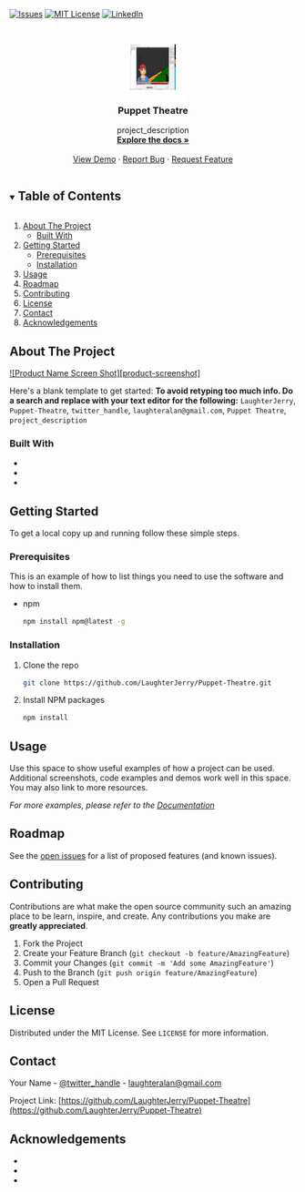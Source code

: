 <!--
*** Thanks for checking out the Best-README-Template. If you have a suggestion
*** that would make this better, please fork the repo and create a pull request
*** or simply open an issue with the tag "enhancement".
*** Thanks again! Now go create something AMAZING! :D
***
***
***
*** To avoid retyping too much info. Do a search and replace for the following:
*** LaughterJerry, Puppet-Theatre, twitter_handle, laughteralan@gmail.com, Puppet Theatre, project_description
-->



<!-- PROJECT SHIELDS -->
<!--
*** I'm using markdown "reference style" links for readability.
*** Reference links are enclosed in brackets [ ] instead of parentheses ( ).
*** See the bottom of this document for the declaration of the reference variables
*** for contributors-url, forks-url, etc. This is an optional, concise syntax you may use.
*** https://www.markdownguide.org/basic-syntax/#reference-style-links
-->
[![Issues][issues-shield]][issues-url]
[![MIT License][license-shield]][license-url]
[![LinkedIn][linkedin-shield]][linkedin-url]



<!-- PROJECT LOGO -->
<br />
<p align="center">
  <a href="https://github.com/LaughterJerry/Puppet-Theatre">
    <img src="images/logo.png" alt="Logo" width="80" height="80">
  </a>

  <h3 align="center">Puppet Theatre</h3>

  <p align="center">
    project_description
    <br />
    <a href="https://github.com/LaughterJerry/Puppet-Theatre"><strong>Explore the docs »</strong></a>
    <br />
    <br />
    <a href="https://github.com/LaughterJerry/Puppet-Theatre">View Demo</a>
    ·
    <a href="https://github.com/LaughterJerry/Puppet-Theatre/issues">Report Bug</a>
    ·
    <a href="https://github.com/LaughterJerry/Puppet-Theatre/issues">Request Feature</a>
  </p>
</p>



<!-- TABLE OF CONTENTS -->
<details open="open">
  <summary><h2 style="display: inline-block">Table of Contents</h2></summary>
  <ol>
    <li>
      <a href="#about-the-project">About The Project</a>
      <ul>
        <li><a href="#built-with">Built With</a></li>
      </ul>
    </li>
    <li>
      <a href="#getting-started">Getting Started</a>
      <ul>
        <li><a href="#prerequisites">Prerequisites</a></li>
        <li><a href="#installation">Installation</a></li>
      </ul>
    </li>
    <li><a href="#usage">Usage</a></li>
    <li><a href="#roadmap">Roadmap</a></li>
    <li><a href="#contributing">Contributing</a></li>
    <li><a href="#license">License</a></li>
    <li><a href="#contact">Contact</a></li>
    <li><a href="#acknowledgements">Acknowledgements</a></li>
  </ol>
</details>



<!-- ABOUT THE PROJECT -->
## About The Project

[![Product Name Screen Shot][product-screenshot]](https://example.com)

Here's a blank template to get started:
**To avoid retyping too much info. Do a search and replace with your text editor for the following:**
`LaughterJerry`, `Puppet-Theatre`, `twitter_handle`, `laughteralan@gmail.com`, `Puppet Theatre`, `project_description`


### Built With

* []()
* []()
* []()



<!-- GETTING STARTED -->
## Getting Started

To get a local copy up and running follow these simple steps.

### Prerequisites

This is an example of how to list things you need to use the software and how to install them.
* npm
  ```sh
  npm install npm@latest -g
  ```

### Installation

1. Clone the repo
   ```sh
   git clone https://github.com/LaughterJerry/Puppet-Theatre.git
   ```
2. Install NPM packages
   ```sh
   npm install
   ```



<!-- USAGE EXAMPLES -->
## Usage

Use this space to show useful examples of how a project can be used. Additional screenshots, code examples and demos work well in this space. You may also link to more resources.

_For more examples, please refer to the [Documentation](https://example.com)_



<!-- ROADMAP -->
## Roadmap

See the [open issues](https://github.com/LaughterJerry/Puppet-Theatre/issues) for a list of proposed features (and known issues).



<!-- CONTRIBUTING -->
## Contributing

Contributions are what make the open source community such an amazing place to be learn, inspire, and create. Any contributions you make are **greatly appreciated**.

1. Fork the Project
2. Create your Feature Branch (`git checkout -b feature/AmazingFeature`)
3. Commit your Changes (`git commit -m 'Add some AmazingFeature'`)
4. Push to the Branch (`git push origin feature/AmazingFeature`)
5. Open a Pull Request



<!-- LICENSE -->
## License

Distributed under the MIT License. See `LICENSE` for more information.



<!-- CONTACT -->
## Contact

Your Name - [@twitter_handle](https://twitter.com/twitter_handle) - laughteralan@gmail.com

Project Link: [https://github.com/LaughterJerry/Puppet-Theatre](https://github.com/LaughterJerry/Puppet-Theatre)



<!-- ACKNOWLEDGEMENTS -->
## Acknowledgements

* []()
* []()
* []()





<!-- MARKDOWN LINKS & IMAGES -->
<!-- https://www.markdownguide.org/basic-syntax/#reference-style-links -->
[contributors-shield]: https://img.shields.io/github/contributors/LaughterJerry/repo.svg?style=for-the-badge
[contributors-url]: https://github.com/LaughterJerry/repo/graphs/contributors
[forks-shield]: https://img.shields.io/github/forks/LaughterJerry/repo.svg?style=for-the-badge
[forks-url]: https://github.com/LaughterJerry/repo/network/members
[stars-shield]: https://img.shields.io/github/stars/LaughterJerry/repo.svg?style=for-the-badge
[stars-url]: https://github.com/LaughterJerry/repo/stargazers
[issues-shield]: https://img.shields.io/github/issues/LaughterJerry/repo.svg?style=for-the-badge
[issues-url]: https://github.com/LaughterJerry/repo/issues
[license-shield]: https://img.shields.io/badge/License-GPLv3-blue.svg
[license-url]: https://www.gnu.org/licenses/gpl-3.0
[linkedin-shield]: https://img.shields.io/badge/-LinkedIn-black.svg?style=for-the-badge&logo=linkedin&colorB=555
[linkedin-url]: https://www.linkedin.com/in/richard-laughter-a5687a213/
